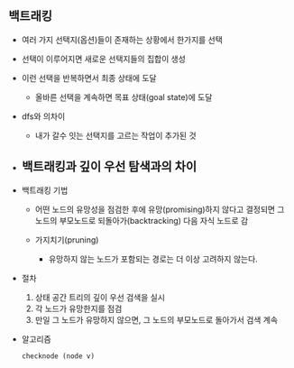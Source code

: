 ## 백트래킹

- 여러 가지 선택지(옵션)들이 존재하는 상황에서 한가지를 선택

- 선택이 이루어지면 새로운 선택지들의 집합이 생성
- 이런 선택을 반복하면서 최종 상태에 도달
  - 올바른 선택을 계속하면 목표 상태(goal state)에 도달
- dfs와 의차이
  - 내가 갈수 잇는 선택지를 고르는 작업이 추가된 것
- 백트래킹과 깊이 우선 탐색과의 차이
  - 



- 백트래킹 기법

  - 어떤 노드의 유망성을 점검한 후에 유망(promising)하지 않다고 결정되면 그 노드의 부모노드로 되돌아가(backtracking) 다음 자식 노드로 감

  - 가지치기(pruning)
    - 유망하지 않는 노드가 포함되는 경로는 더 이상 고려하지 않는다.

- 절차
  1. 상태 공간 트리의 깊이 우선 검색을 실시
  2. 각 노드가 유망한지를 점검
  3. 만일 그 노드가 유망하지 않으면, 그 노드의 부모노드로 돌아가서 검색 계속

- 알고리즘

  ```
  checknode (node v) 